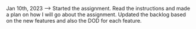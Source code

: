 Jan 10th, 2023 --> Started the assignment. Read the instructions and made a plan on how I will go about the assignment. Updated the backlog based on the new features and also the DOD for each feature.